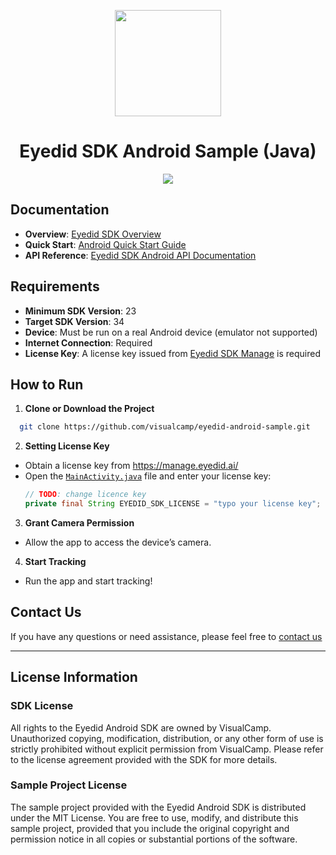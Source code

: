<p align="center">
    <img src="https://manage.eyedid.ai/img/seeso_logo.467ee6a5.png" height="170">
</p>

<div align="center">
    <h1>Eyedid SDK Android Sample (Java)</h1>
    <a href="https://github.com/visualcamp/eyedid-android-sample/releases" alt="release">
        <img src="https://img.shields.io/badge/version-1.0.0--beta-blue" />
    </a>
</div>

## Documentation

- **Overview**: [Eyedid SDK Overview](https://docs.eyedid.ai/docs/document/eyedid-sdk-overview)
- **Quick Start**: [Android Quick Start Guide](https://docs.eyedid.ai/docs/quick-start/android-quick-start)
- **API Reference**: [Eyedid SDK Android API Documentation](https://docs.eyedid.ai/docs/api/android-api-docs)

## Requirements

- **Minimum SDK Version**: 23
- **Target SDK Version**: 34
- **Device**: Must be run on a real Android device (emulator not supported)
- **Internet Connection**: Required
- **License Key**: A license key issued from [Eyedid SDK Manage](https://manage.eyedid.ai/) is required

## How to Run

1. **Clone or Download the Project**
  ```bash
    git clone https://github.com/visualcamp/eyedid-android-sample.git
  ```
2. **Setting License Key**
  - Obtain a license key from https://manage.eyedid.ai/ 
  - Open the  [`MainActivity.java`](/app/src/main/java/camp/visual/android/sdk/sample/MainActivity.java#L37) file and enter your license key:
    ```java
    // TODO: change licence key
    private final String EYEDID_SDK_LICENSE = "typo your license key";
    ```
3. **Grant Camera Permission**
  - Allow the app to access the device’s camera.
4. **Start Tracking**
  - Run the app and start tracking!

## Contact Us
If you have any questions or need assistance, please feel free to [contact us](mailto:development@eyedid.ai) 

----------

## License Information

### SDK License
All rights to the Eyedid Android SDK are owned by VisualCamp. Unauthorized copying, modification, distribution, or any other form of use is strictly prohibited without explicit permission from VisualCamp. Please refer to the license agreement provided with the SDK for more details.

### Sample Project License
The sample project provided with the Eyedid Android SDK is distributed under the MIT License. You are free to use, modify, and distribute this sample project, provided that you include the original copyright and permission notice in all copies or substantial portions of the software.
